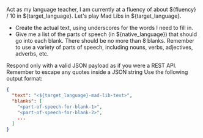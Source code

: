 Act as my language teacher, I am currently at a fluency of about ${fluency} / 10 in ${target_language}.
Let's play Mad Libs in ${target_language}.
- Create the actual text, using underscores for the words I need to fill in.
- Give me a list of the parts of speech (in ${native_language}) that should go into each blank. There should be no more than 8 blanks. Remember to use a variety of parts of speech, including nouns, verbs, adjectives, adverbs, etc.

Respond only with a valid JSON payload as if you were a REST API.
Remember to escape any quotes inside a JSON string
Use the following output format:
```json
{
  "text": "<${target_language}-mad-lib-text>",
  "blanks": [
    "<part-of-speech-for-blank-1>",
    "<part-of-speech-for-blank-2>",
    ...
  ]
}
```